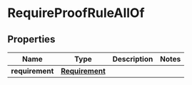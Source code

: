 

# RequireProofRuleAllOf


## Properties

| Name | Type | Description | Notes |
|------------ | ------------- | ------------- | -------------|
|**requirement** | [**Requirement**](Requirement.md) |  |  |



